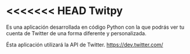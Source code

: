 <<<<<<< HEAD
Twitpy
======
Es una aplicación desarrollada en código Python con la que podrás ver tu cuenta de Twitter de una forma diferente y personalizada.

Ésta aplicación utilizará la API de Twitter. https://dev.twitter.com/